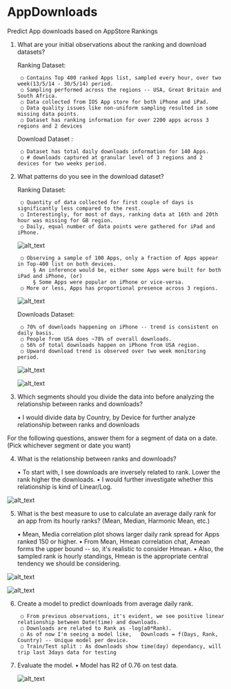 # AppDownloads
Predict App downloads based on AppStore Rankings


[//]: # (Image References)
[image1]: ./output/SenseTower_1.png
[image2]: ./output/SenseTower_2.png
[image2]: ./output/SenseTower_3.png
[image3]: ./output/SenseTower_4.png
[image4]: ./output/SenseTower_5.png
[image5]: ./output/SenseTower_6.png
[image6]: ./output/SenseTower_7.png
[image7]: ./output/SenseTower_8.png
[image8]: ./output/ActualVsPredicted.png

1) What are your initial observations about the ranking and download datasets?
	
	
	Ranking Dataset:
	
		○ Contains Top 400 ranked Apps list, sampled every hour, over two week(13/5/14 - 30/5/14) period.
		○ Sampling performed across the regions -- USA, Great Britain and South Africa. 
		○ Data collected from IOS App store for both iPhone and iPad.
		○ Data quality issues like non-uniform sampling resulted in some missing data points.
		○ Dataset has ranking information for over 2200 apps across 3 regions and 2 devices
	
	
	Download Dataset :
	
		○ Dataset has total daily downloads information for 140 Apps.
		○ # downloads captured at granular level of 3 regions and 2 devices for two weeks period.




2) What patterns do you see in the download dataset?

	Ranking Dataset:

		○ Quantity of data collected for first couple of days is significantly less compared to the rest.
		○ Interestingly, for most of days, ranking data at 16th and 20th hour was missing for GB region. 
		○ Daily, equal number of data points were gathered for iPad and iPhone.

	![alt_text][image1]
		
		○ Observing a sample of 100 Apps, only a fraction of Apps appear in Top-400 list on both devices.
			§ An inference would be, either some Apps were built for both iPad and iPhone, (or)
			§ Some Apps were popular on iPhone or vice-versa.
		○ More or less, Apps has proportional presence across 3 regions.
	
	![alt_text][image2]
		
	Downloads Dataset:
		
		○ 70% of downloads happening on iPhone -- trend is consistent on daily basis.
		○ People from USA does ~78% of overall downloads.
		○ 56% of total downloads happen on iPhone from USA region.
		○ Upward download trend is observed over two week monitoring period.
		
	![alt_text][image3]

	![alt_text][image4]



3) Which segments should you divide the data into before analyzing the relationship between ranks and downloads?

	• I would divide data by Country, by Device for further analyze relationship between ranks and downloads


For the following questions, answer them for a segment of data on a date. (Pick whichever segment or date you want)


4) What is the relationship between ranks and downloads?

	• To start with, I see downloads are inversely related to rank. Lower the rank higher the downloads.
	• I would further investigate whether this relationship is kind of Linear/Log.

![alt_text][image5]



5) What is the best measure to use to calculate an average daily rank for an app from its hourly ranks? (Mean, Median, Harmonic Mean, etc.)

	• Mean, Media correlation plot shows larger daily rank spread for Apps ranked 150 or higher.
	• From Mean, Hmean correlation chat, Amean forms the upper bound -- so, it's realistic to consider Hmean.
	• Also, the sampled rank is hourly standings, Hmean is the appropriate central tendency we should be considering.  


![alt_text][image6]
	
![alt_text][image7]



6) Create a model to predict downloads from average daily rank.

		○ From previous observations, it's evident, we see positive linear relationship between Date(time) and downloads.
		○ Downloads are related to Rank as -log(a0*Rank).
		○ As of now I'm seeing a model like,   Downloads = f(Days, Rank, Country) -- Unique model per device.
		○ Train/Test split : As downloads show time(day) dependancy, will trip last 3days data for testing
	

7) Evaluate the model.
	•      Model has R2 of 0.76 on test data.

	![alt_text][image8]
